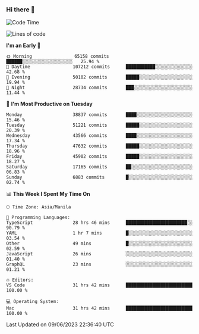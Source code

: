 ### Hi there 👋

<!--START_SECTION:waka-->
![Code Time](http://img.shields.io/badge/Code%20Time-4%2C056%20hrs%206%20mins-blue)

![Lines of code](https://img.shields.io/badge/From%20Hello%20World%20I%27ve%20Written-101.5%20million%20lines%20of%20code-blue)

**I'm an Early 🐤** 

```text
🌞 Morning                65158 commits       ██████░░░░░░░░░░░░░░░░░░░   25.94 % 
🌆 Daytime                107212 commits      ███████████░░░░░░░░░░░░░░   42.68 % 
🌃 Evening                50102 commits       █████░░░░░░░░░░░░░░░░░░░░   19.94 % 
🌙 Night                  28734 commits       ███░░░░░░░░░░░░░░░░░░░░░░   11.44 % 
```
📅 **I'm Most Productive on Tuesday** 

```text
Monday                   38837 commits       ████░░░░░░░░░░░░░░░░░░░░░   15.46 % 
Tuesday                  51221 commits       █████░░░░░░░░░░░░░░░░░░░░   20.39 % 
Wednesday                43566 commits       ████░░░░░░░░░░░░░░░░░░░░░   17.34 % 
Thursday                 47632 commits       █████░░░░░░░░░░░░░░░░░░░░   18.96 % 
Friday                   45902 commits       █████░░░░░░░░░░░░░░░░░░░░   18.27 % 
Saturday                 17165 commits       ██░░░░░░░░░░░░░░░░░░░░░░░   06.83 % 
Sunday                   6883 commits        █░░░░░░░░░░░░░░░░░░░░░░░░   02.74 % 
```


📊 **This Week I Spent My Time On** 

```text
🕑︎ Time Zone: Asia/Manila

💬 Programming Languages: 
TypeScript               28 hrs 46 mins      ███████████████████████░░   90.79 % 
YAML                     1 hr 7 mins         █░░░░░░░░░░░░░░░░░░░░░░░░   03.54 % 
Other                    49 mins             █░░░░░░░░░░░░░░░░░░░░░░░░   02.59 % 
JavaScript               26 mins             ░░░░░░░░░░░░░░░░░░░░░░░░░   01.40 % 
GraphQL                  23 mins             ░░░░░░░░░░░░░░░░░░░░░░░░░   01.21 % 

🔥 Editors: 
VS Code                  31 hrs 42 mins      █████████████████████████   100.00 % 

💻 Operating System: 
Mac                      31 hrs 42 mins      █████████████████████████   100.00 % 
```


 Last Updated on 09/06/2023 22:36:40 UTC
<!--END_SECTION:waka-->


<!--
**rad182/rad182** is a ✨ _special_ ✨ repository because its `README.md` (this file) appears on your GitHub profile.

Here are some ideas to get you started:

- 🔭 I’m currently working on ...
- 🌱 I’m currently learning ...
- 👯 I’m looking to collaborate on ...
- 🤔 I’m looking for help with ...
- 💬 Ask me about ...
- 📫 How to reach me: ...
- 😄 Pronouns: ...
- ⚡ Fun fact: ...
-->
